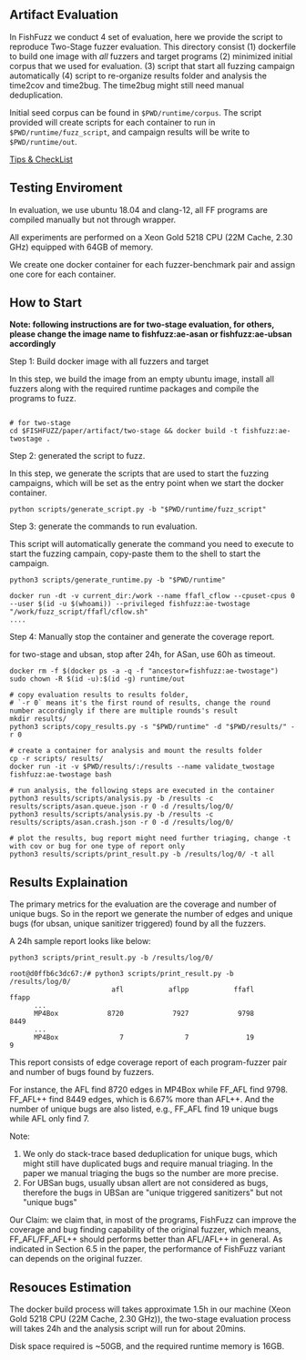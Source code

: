 ## Artifact Evaluation

In FishFuzz we conduct 4 set of evaluation, here we provide the script to reproduce Two-Stage fuzzer evaluation.
This directory consist (1) dockerfile to build one image with *all* fuzzers and target programs (2) 
minimized initial corpus that we used for evaluation. (3) script that start all fuzzing campaign automatically 
(4) script to re-organize results folder and analysis the time2cov and time2bug. The time2bug might still need manual deduplication.

Initial seed corpus can be found in `$PWD/runtime/corpus`. The script provided will create scripts for each container to run in `$PWD/runtime/fuzz_script`, and campaign results will be write to `$PWD/runtime/out`.

[Tips & CheckList](https://secartifacts.github.io/usenixsec2023/tips)

## Testing Enviroment

In evaluation, we use ubuntu 18.04 and clang-12, all FF programs are compiled manually but not through wrapper. 

All experiments are performed on a Xeon Gold 5218 CPU (22M Cache, 2.30 GHz) equipped with 64GB of memory.

We create one docker container for each fuzzer-benchmark pair and assign one core for each container.

## How to Start

**Note: following instructions are for two-stage evaluation, for others, please change the image name to fishfuzz:ae-asan or fishfuzz:ae-ubsan accordingly**

Step 1: Build docker image with all fuzzers and target

In this step, we build the image from an empty ubuntu image, install all fuzzers along with the required runtime packages and compile the programs to fuzz.

```

# for two-stage
cd $FISHFUZZ/paper/artifact/two-stage && docker build -t fishfuzz:ae-twostage .

```
Step 2: generated the script to fuzz.

In this step, we generate the scripts that are used to start the fuzzing campaigns, which will be set as the entry point when we start the docker container.
```
python scripts/generate_script.py -b "$PWD/runtime/fuzz_script"
```

Step 3: generate the commands to run evaluation. 

This script will automatically generate the command you need to execute to start the fuzzing campain, copy-paste them to the shell to start the campaign.

```
python3 scripts/generate_runtime.py -b "$PWD/runtime"

docker run -dt -v current_dir:/work --name ffafl_cflow --cpuset-cpus 0 --user $(id -u $(whoami)) --privileged fishfuzz:ae-twostage "/work/fuzz_script/ffafl/cflow.sh" 
....
```

Step 4: Manually stop the container and generate the coverage report.

for two-stage and ubsan, stop after 24h, for ASan, use 60h as timeout. 

```
docker rm -f $(docker ps -a -q -f "ancestor=fishfuzz:ae-twostage")
sudo chown -R $(id -u):$(id -g) runtime/out

# copy evaluation results to results folder, 
# `-r 0` means it's the first round of results, change the round number accordingly if there are multiple rounds's result
mkdir results/
python3 scripts/copy_results.py -s "$PWD/runtime" -d "$PWD/results/" -r 0

# create a container for analysis and mount the results folder
cp -r scripts/ results/
docker run -it -v $PWD/results/:/results --name validate_twostage fishfuzz:ae-twostage bash

# run analysis, the following steps are executed in the container
python3 results/scripts/analysis.py -b /results -c results/scripts/asan.queue.json -r 0 -d /results/log/0/
python3 results/scripts/analysis.py -b /results -c results/scripts/asan.crash.json -r 0 -d /results/log/0/

# plot the results, bug report might need further triaging, change -t with cov or bug for one type of report only
python3 results/scripts/print_result.py -b /results/log/0/ -t all

```

## Results Explaination

The primary metrics for the evaluation are the coverage and number of unique bugs. So in the report we generate the number of edges and unique bugs (for ubsan, unique sanitizer triggered) found by all the fuzzers. 

A 24h sample report looks like below:

```
python3 scripts/print_result.py -b /results/log/0/

root@d0ffb6c3dc67:/# python3 scripts/print_result.py -b /results/log/0/
                         afl           aflpp           ffafl           ffapp
      ...
      MP4Box            8720            7927            9798            8449
      ...
      MP4Box               7               7              19               9

```

This report consists of edge coverage report of each program-fuzzer pair and number of bugs found by fuzzers.

For instance, the AFL find 8720 edges in MP4Box while FF_AFL find 9798. FF_AFL++ find 8449 edges, which is 6.67% more than AFL++. And the number of unique bugs are also listed, e.g., FF_AFL find 19 unique bugs while AFL only find 7.

Note: 
  1) We only do stack-trace based deduplication for unique bugs, which might still have duplicated bugs and require manual triaging. In the paper we manual triaging the bugs so the number are more precise.
  2) For UBSan bugs, usually ubsan allert are not considered as bugs, therefore the bugs in UBSan are "unique triggered sanitizers" but not "unique bugs"

Our Claim: we claim that, in most of the programs, FishFuzz can improve the coverage and bug finding capability of the original fuzzer, which means, FF_AFL/FF_AFL++ should performs better than AFL/AFL++ in general. As indicated in Section 6.5 in the paper, the performance of FishFuzz variant can depends on the original fuzzer.





## Resouces Estimation

The docker build process will takes approximate 1.5h in our machine (Xeon Gold 5218 CPU (22M Cache, 2.30 GHz)),
the two-stage evaluation process will takes 24h and the analysis script will run for about 20mins.

Disk space required is ~50GB, and the required runtime memory is 16GB.

